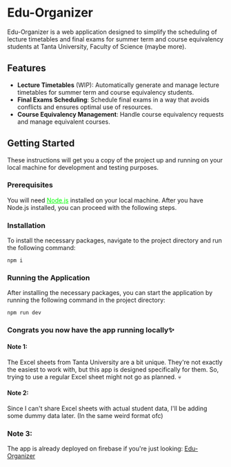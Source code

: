 # Edu-Organizer

Edu-Organizer is a web application designed to simplify the scheduling of lecture timetables and final exams for summer term and course equivalency students at Tanta University, Faculty of Science (maybe more).

## Features

- **Lecture Timetables** (WIP): Automatically generate and manage lecture timetables for summer term and course equivalency students.
- **Final Exams Scheduling**: Schedule final exams in a way that avoids conflicts and ensures optimal use of resources.
- **Course Equivalency Management**: Handle course equivalency requests and manage equivalent courses.

## Getting Started

These instructions will get you a copy of the project up and running on your local machine for development and testing purposes.

### Prerequisites

You will need
<a href="https://nodejs.org/" style="color: lime;">
Node.js</a> installed on your local machine. After you have Node.js installed, you can proceed with the following steps.

### Installation

To install the necessary packages, navigate to the project directory and run the following command:

```
npm i
```

### Running the Application

After installing the necessary packages, you can start the application by running the following command in the project directory:

```
npm run dev
```

### Congrats you now have the app running locally✨

#### Note 1:

The Excel sheets from Tanta University are a bit unique. They're not exactly the easiest to work with, but this app is designed specifically for them. So, trying to use a regular Excel sheet might not go as planned. 💀

#### Note 2:

Since I can't share Excel sheets with actual student data, I'll be adding some dummy data later. (In the same weird format ofc)

### Note 3:

The app is already deployed on firebase if you're just looking: [Edu-Organizer](https://exam-scheduling-system-6eb51.web.app/)
